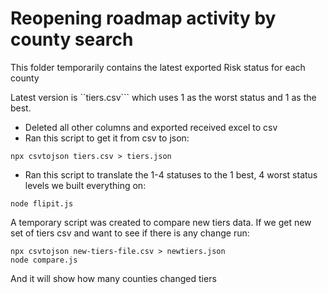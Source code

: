 # Reopening roadmap activity by county search

This folder temporarily contains the latest exported Risk status for each county

Latest version is ``tiers.csv``` which uses 1 as the worst status and 1 as the best.

- Deleted all other columns and exported received excel to csv
- Ran this script to get it from csv to json:

```
npx csvtojson tiers.csv > tiers.json
```

- Ran this script to translate the 1-4 statuses to the 1 best, 4 worst status levels we built everything on:

```
node flipit.js
```


A temporary script was created to compare new tiers data. If we get new set of tiers csv and want to see if there is any change run:

```
npx csvtojson new-tiers-file.csv > newtiers.json
node compare.js
```

And it will show how many counties changed tiers
